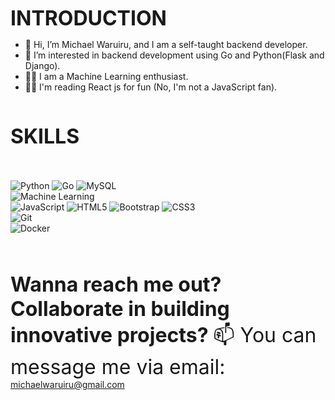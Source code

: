 <font size="6"><b>INTRODUCTION</b></font>
- 👋 Hi, I’m Michael Waruiru, and I am a self-taught backend developer.
- 👀 I’m interested in backend development using Go and Python(Flask and Django).
- 👨‍💻 I am a Machine Learning enthusiast.
- 🖖🏾 I'm reading React js for fun (No, I'm not a JavaScript fan).

<br>
<div style="margin-top: 20px; margin-bottom: 20px;">
        <font size="6"><b>SKILLS</b></font>
</div>
<br>

![Python](https://img.shields.io/badge/-Python-blue?style=flat-square&logo=python)
![Go](https://img.shields.io/badge/-Go-00ADD8?style=flat-square&logo=go)
![MySQL](https://img.shields.io/badge/-MySQL-4479A1?style=flat-square&logo=mysql&logoColor=white)
<br>
![Machine Learning](https://img.shields.io/badge/-Machine%20Learning-FF6F00?style=flat-square&logo=machine-learning&logoColor=white)
<br>
![JavaScript](https://img.shields.io/badge/-JavaScript-F7DF1E?style=flat-square&logo=javascript&logoColor=black)
![HTML5](https://img.shields.io/badge/-HTML5-E34F26?style=flat-square&logo=html5&logoColor=white)
![Bootstrap](https://img.shields.io/badge/-Bootstrap-563D7C?style=flat-square&logo=bootstrap&logoColor=white)
![CSS3](https://img.shields.io/badge/-CSS3-1572B6?style=flat-square&logo=css3&logoColor=white)
<br>
![Git](https://img.shields.io/badge/-Git-F05032?style=flat-square&logo=git&logoColor=white)
<br>
![Docker](https://img.shields.io/badge/-Docker-2496ED?style=flat-square&logo=docker&logoColor=white)
<!-- ![Jenkins](https://img.shields.io/badge/-Jenkins-D24939?style=flat-square&logo=jenkins&logoColor=white) -->
<!-- ![Kubernetes](https://img.shields.io/badge/-Kubernetes-326CE5?style=flat-square&logo=kubernetes&logoColor=white) -->
<br>
<br>

<font size="6"><b>Wanna reach me out? Collaborate in building innovative projects? </b>📫 You can message me via email:</font>
     michaelwaruiru@gmail.com   



